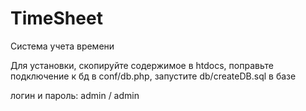 # TimeSheet
Система учета времени

Для установки, скопируйте содержимое в htdocs, поправьте подключение к бд в conf/db.php, 
запустите db/createDB.sql в базе

логин и пароль:
  admin / admin
